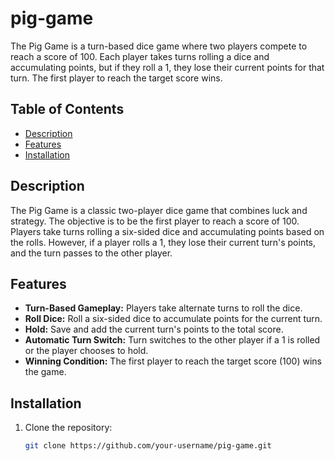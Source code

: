 # pig-game
The Pig Game is a turn-based dice game where two players compete to reach a score of 100. Each player takes turns rolling a dice and accumulating points, but if they roll a 1, they lose their current points for that turn. The first player to reach the target score wins.

## Table of Contents

- [Description](#description)
- [Features](#features)
- [Installation](#installation)

## Description

The Pig Game is a classic two-player dice game that combines luck and strategy. The objective is to be the first player to reach a score of 100. Players take turns rolling a six-sided dice and accumulating points based on the rolls. However, if a player rolls a 1, they lose their current turn's points, and the turn passes to the other player.

## Features

- **Turn-Based Gameplay:** Players take alternate turns to roll the dice.
- **Roll Dice:** Roll a six-sided dice to accumulate points for the current turn.
- **Hold:** Save and add the current turn's points to the total score.
- **Automatic Turn Switch:** Turn switches to the other player if a 1 is rolled or the player chooses to hold.
- **Winning Condition:** The first player to reach the target score (100) wins the game.

## Installation

1. Clone the repository:

   ```bash
   git clone https://github.com/your-username/pig-game.git
